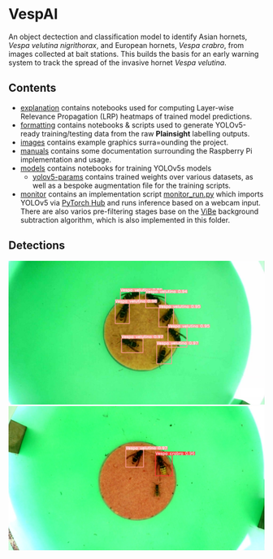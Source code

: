# VespAI

An object dectection and classification model to identify Asian hornets, *Vespa velutina nigrithorax*, and European hornets, *Vespa crabro*, from images collected at bait stations. This builds the basis for an early warning system to track the spread of the invasive hornet *Vespa velutina*.

## Contents
* [explanation](explanation) contains notebooks used for computing Layer-wise Relevance Propagation (LRP) heatmaps of trained model predictions.
* [formatting](formatting) contains notebooks & scripts used to generate YOLOv5-ready training/testing data from the raw **Plainsight** labelling outputs.
* [images](images) contains example graphics surra=ounding the project.
* [manuals](manuals) contains some documentation surrounding the Raspberry Pi implementation and usage.
* [models](models) contains notebooks for training YOLOv5s models
  - [yolov5-params](models/yolov5-params) contains trained weights over various datasets, as well as a bespoke augmentation file for the training scripts.
* [monitor](monitor) contains an implementation script [monitor_run.py](monitor_run.py) which imports YOLOv5 via [PyTorch Hub](https://pytorch.org/hub/ultralytics_yolov5/) and runs inference based on a webcam input. There are also varios pre-filtering stages base on the [ViBe](https://ieeexplore.ieee.org/document/5672785) background subtraction algorithm, which is also implemented in this folder.

## Detections

![Multiple detections.](images/many-ah.jpeg "Multiple Asian Hornets.")
![Dual detections.](images/same-dish.jpeg "Dual species.")
